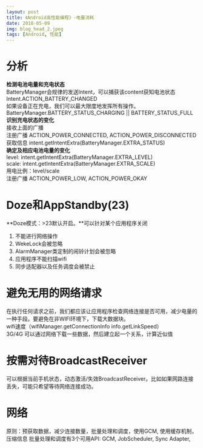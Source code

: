 ```yaml
---
layout: post
title: 《Android高性能编程》-电量消耗
date: 2018-05-09
img: blog_head_2.jpeg 
tags: [Android, 性能]
---
```

# 分析
**检测电池电量和充电状态**  
BatteryManager会规律的发送Intent，可以捕获该content获知电池状态
Intent.ACTION_BATTERY_CHANGED  
如果设备正在充电，我们可以最大限度地发挥所有操作。  BatteryManager.BATTERY_STATUS_CHARGING || BATTERY_STATUS_FULL  
**识别充电状态的变化**  
接收上面的广播  
注册广播 ACTION_POWER_CONNECTED, ACTION_POWER_DISCONNECTED  
获取信息 intent.getIntentExtra(BatteryManager.EXTRA_STATUS)  
**确定及相应电池电量的变化**  
level: intent.getIntentExtra(BatteryManager.EXTRA_LEVEL)  
scale: intent.getIntentExtra(BatteryManager.EXTRA_SCALE)  
用电比例：level/scale  
注册广播 ACTION_POWER_LOW, ACTION_POWER_OKAY  
# Doze和AppStandby(23)
**Doze模式：>23默认开启。**可以针对某个应用程序关闭  
1. 不能进行网络操作  
2. WekeLock会被忽略  
3. AlarmManager类定制的闹铃计划会被忽略  
4. 应用程序不能扫描wifi  
5. 同步适配器以及任务调度会被禁止  

# 避免无用的网络请求
在执行任何请求之前，我们都应该让应用程序检查网络连接是否可用，减少电量的一种手段。要避免在非WIFI环境下，下载大数据块。  
wifi速度（wifiManager.getConnectionInfo info.getLinkSpeed）  
3G/4G 可以通过网络下载一些数据，然后建立起一个关系，计算近似值  
# 按需对待BroadcastReceiver
可以根据当前手机状态，动态激活/失效BroadcastReceiver。比如如果网路连接丢失，可能只希望等待网络连接成功。
# 网络
原则：预获取数据，减少连接数量，批量处理和调度，使用GCM, 使用缓存机制，压缩信息
批量处理和调度有3个可用API: GCM, JobScheduler, Sync Adapter,
